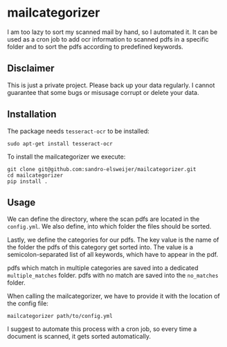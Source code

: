 # mailcategorizer
I am too lazy to sort my scanned mail by hand, so I automated it.
It can be used as a cron job to add ocr information to scanned pdfs in a specific folder
and to sort the pdfs according to predefined keywords.

## Disclaimer
This is just a private project. Please back up your data regularly. I cannot guarantee that some bugs or misusage corrupt or delete your data.

## Installation

The package needs `tesseract-ocr` to be installed:
```
sudo apt-get install tesseract-ocr
```

To install the mailcategorizer we execute:
```
git clone git@github.com:sandro-elsweijer/mailcategorizer.git
cd mailcategorizer
pip install .
```

## Usage
We can define the directory, where the scan pdfs are located in the `config.yml`.
We also define, into which folder the files should be sorted.

Lastly, we define the categories for our pdfs. The key value is the name of the folder the pdfs of this category get sorted into. The value is a semicolon-separated list of all keywords, which have to appear in the pdf.

pdfs which match in multiple categories are saved into a dedicated `multiple_matches` folder. pdfs with no match are saved into the `no_matches` folder.

When calling the mailcategorizer, we have to provide it with the location of the config file:
```
mailcategorizer path/to/config.yml
```

I suggest to automate this process with a cron job, so every time a document is scanned, it gets sorted automatically.
